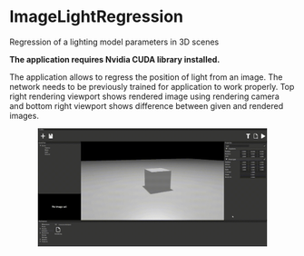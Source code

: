 # ImageLightRegression
Regression of a lighting model parameters in 3D scenes

**The application requires Nvidia CUDA library installed.**

The application allows to regress the position of light from an image. The network needs to be previously trained for application to work properly. Top right rendering viewport shows rendered image using rendering camera and bottom right viewport shows difference between given and rendered images.

<p align="center">
  <img alt="Regressing light position from image" width="80%" src="rest/ILR 2024-02-13 14-46-47.gif" />
</p>
